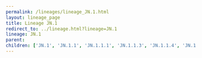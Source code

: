 ```yaml
---
permalink: /lineages/lineage_JN.1.html
layout: lineage_page
title: Lineage JN.1
redirect_to: ../lineage.html?lineage=JN.1
lineage: JN.1
parent: 
children: ['JN.1', 'JN.1.1', 'JN.1.1.1', 'JN.1.1.3', 'JN.1.1.4', 'JN.1.1.5', 'JN.1.2', 'JN.1.3', 'JN.1.4', 'JN.1.4.1', 'JN.1.4.2', 'JN.1.4.3', 'JN.1.5', 'JN.1.6', 'JN.1.6.1', 'JN.1.7', 'JN.1.7.1', 'JN.1.7.2', 'JN.1.8', 'JN.1.8.1', 'JN.1.9', 'JN.1.9.1', 'JN.1.10', 'JN.1.11', 'JN.1.11.1', 'JN.1.13', 'JN.1.13.1', 'JN.1.15', 'JN.1.16', 'JN.1.18', 'JN.1.19', 'JN.1.20', 'JN.1.21', 'JN.1.22', 'JN.1.23', 'JN.1.24', 'JN.1.25.1']
---
```

